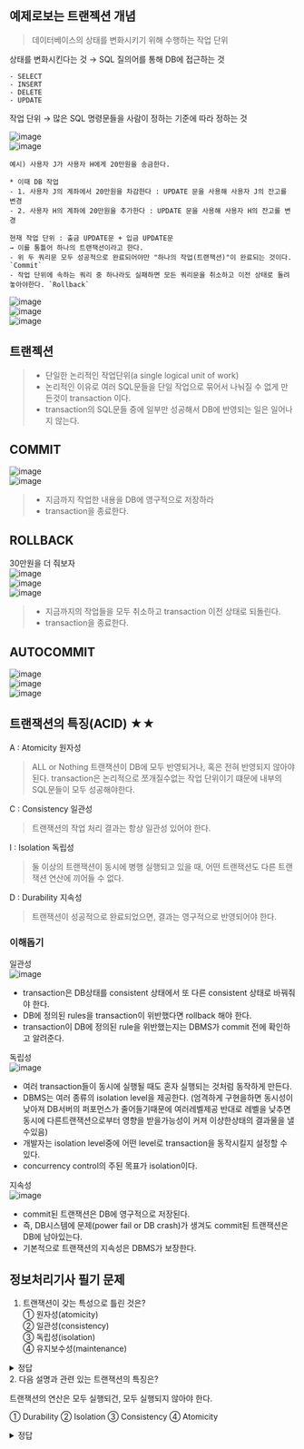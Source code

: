 ## 예제로보는 트랜젝션 개념  
> 데이터베이스의 상태를 변화시키기 위해 수행하는 작업 단위  

상태를 변화시킨다는 것 → SQL 질의어를 통해 DB에 접근하는 것
```
- SELECT
- INSERT
- DELETE
- UPDATE
```
작업 단위 → 많은 SQL 명령문들을 사람이 정하는 기준에 따라 정하는 것

![image](https://github.com/NoRuTnT/practice/assets/114069644/6ff6cf46-0901-4a78-bc94-b5538b31ac57)  
![image](https://github.com/NoRuTnT/practice/assets/114069644/bc2fa835-9555-424d-962c-d8fb2c1748b4)  
```
예시) 사용자 J가 사용자 H에게 20만원을 송금한다.

* 이때 DB 작업
- 1. 사용자 J의 계좌에서 20만원을 차감한다 : UPDATE 문을 사용해 사용자 J의 잔고를 변경
- 2. 사용자 H의 계좌에 20만원을 추가한다 : UPDATE 문을 사용해 사용자 H의 잔고를 변경

현재 작업 단위 : 출금 UPDATE문 + 입금 UPDATE문
→ 이를 통틀어 하나의 트랜잭션이라고 한다.
- 위 두 쿼리문 모두 성공적으로 완료되어야만 "하나의 작업(트랜잭션)"이 완료되는 것이다. `Commit`
- 작업 단위에 속하는 쿼리 중 하나라도 실패하면 모든 쿼리문을 취소하고 이전 상태로 돌려놓아야한다. `Rollback`
```
![image](https://github.com/NoRuTnT/practice/assets/114069644/74728d2d-625f-412f-9c15-65a1095bd19a)  
![image](https://github.com/NoRuTnT/practice/assets/114069644/ee2ce7d1-e0b1-4131-9fd4-695b7fb2fc42)  
![image](https://github.com/NoRuTnT/practice/assets/114069644/6524d370-865c-4147-8ab0-a91cd22595ab)  

## 트랜젝션  
> - 단일한 논리적인 작업단위(a single logical unit of work)  
> - 논리적인 이유로 여러 SQL문들을 단일 작업으로 묶어서 나눠질 수 없게 만든것이 transaction 이다.  
> - transaction의 SQL문들 중에 일부만 성공해서 DB에 반영되는 일은 일어나지 않는다.

## COMMIT  
![image](https://github.com/NoRuTnT/practice/assets/114069644/c8f41fe4-eb64-4fc1-a70b-165380321d4e)  
![image](https://github.com/NoRuTnT/practice/assets/114069644/ec1462be-eb2f-4785-803a-6069939a6fc3)  
> - 지금까지 작업한 내용을 DB에 영구적으로 저장하라  
> - transaction을 종료한다.

## ROLLBACK  
30만원을 더 줘보자  
![image](https://github.com/NoRuTnT/practice/assets/114069644/e6c54333-1c3a-4a6e-a079-9811c4bd6bae)  
![image](https://github.com/NoRuTnT/practice/assets/114069644/4ea2ebca-16f0-439e-9f97-d0de9b33b648)  
![image](https://github.com/NoRuTnT/practice/assets/114069644/fa857d3b-341a-40fa-bb0e-391de7542e15)  

> - 지금까지의 작업들을 모두 취소하고 transaction 이전 상태로 되돌린다.
> - transaction을 종료한다.

## AUTOCOMMIT  
![image](https://github.com/NoRuTnT/practice/assets/114069644/413a2fbb-eb53-467e-b3a9-fc121a53a184)  
![image](https://github.com/NoRuTnT/practice/assets/114069644/942bf221-2fae-42b7-be3d-ef6e45a0d93f)  
![image](https://github.com/NoRuTnT/practice/assets/114069644/d19526d2-2174-4bfb-836b-816a848a196e)  

## 트랜잭션의 특징(ACID) ★★  
A : Atomicity 원자성   
> ALL or Nothing
> 트랜잭션이 DB에 모두 반영되거나, 혹은 전혀 반영되지 않아야 된다.
> transaction은 논리적으로 쪼개질수없는 작업 단위이기 떄문에 내부의 SQL문들이 모두 성공해야한다.

C : Consistency 일관성  
> 트랜잭션의 작업 처리 결과는 항상 일관성 있어야 한다.

I : Isolation 독립성  
> 둘 이상의 트랜잭션이 동시에 병행 실행되고 있을 때, 어떤 트랜잭션도 다른 트랜잭션 연산에 끼어들 수 없다.  

D : Durability 지속성   
> 트랜잭션이 성공적으로 완료되었으면, 결과는 영구적으로 반영되어야 한다.    

### 이해돕기  

일관성   
![image](https://github.com/NoRuTnT/practice/assets/114069644/600c46c5-04ad-41fe-b5dc-3b3d476dc91b)  
- transaction은 DB상태를 consistent 상태에서 또 다른 consistent 상태로 바꿔줘야 한다.
- DB에 정의된 rules을 transaction이 위반했다면 rollback 해야 한다.
- transaction이 DB에 정의된 rule을 위반했는지는 DBMS가 commit 전에 확인하고 알려준다.

독립성  
![image](https://github.com/NoRuTnT/practice/assets/114069644/e256ef3d-4bcd-4ffa-a129-d007b757bcf9)  
- 여러 transaction들이 동시에 실행될 때도 혼자 실행되는 것처럼 동작하게 만든다.
- DBMS는 여러 종류의 isolation level을 제공한다. (엄격하게 구현을하면 동시성이 낮아져 DB서버의 퍼포먼스가 줄어들기때문에 여러레벨제공 반대로 레벨을 낮추면 동시에 다른트랜잭션으로부터 영향을 받을가능성이 커져 이상한상태의 결과물을 낼수있음)  
- 개발자는 isolation level중에 어떤 level로 transaction을 동작시킬지 설정할 수 있다.
- concurrency control의 주된 목표가 isolation이다.

지속성  
![image](https://github.com/NoRuTnT/practice/assets/114069644/77c2d009-d9cc-4fd0-b75f-979edddee3e3)  
- commit된 트랜잭션은 DB에 영구적으로 저장된다.
- 즉, DB시스템에 문제(power fail or DB crash)가 생겨도 commit된 트랜잭션은 DB에 남아있는다.
- 기본적으로 트랜잭션의 지속성은 DBMS가 보장한다.

## 정보처리기사 필기 문제  
1. 트랜잭션이 갖는 특성으로 틀린 것은?  
① 원자성(atomicity)  
② 일관성(consistency)  
③ 독립성(isolation)  
④ 유지보수성(maintenance)  

<details>
<summary>정답</summary>
<div markdown="1">

[문제 해설]    
답 : 4   
데이터베이스의 트랜잭션(Transaction)은 사용자가 제기한 데이터베이스의 작업 수행을 위한 데이터 조작어의 집단으로 데이터 파일에 영향을 미치는 참조 및 갱신 등과 관련한 모든 작업이며, 데이터베이스의 일관적 상태 유지를 위한 병행 수행 제어 및 회복의 기본 단위입니다. 이러한 트랜잭션(Transaction)이 가져야 할 주요 특성은 아래와 같습니다.  
① 원자성(Atomicity ) : 트랜잭션의 결과는 오로지 성공 또는 철회뿐이라는 특성(트랜잭션이라는 것은 연산의 집단을 의미하지만 논리적으로 하나를 의미한다는 것으로 일부의 완료라는 것은 존재하지 않는다는 의미입니다.)  
② 일관성(Consistency) :  트랜잭션이 그 실행을 성공적으로 완료하면 언제나 일관성 있게 DB 상태로 변환하여야 한다.  
(트랜잭션이 실행되고 나서도 데이터베이스의 상태는 무결성이유지되고 모순되지 말아야 된다는 의미입니다.)  
③ 분리성(Isolation, =독립성) : 실행 중인 트랜잭션에 다른 트랜잭션이 접근 못한다는 특성(둘 이상의 트랜잭션이 동시에 병행 실행되고 있을 때 또 다른 하나의 트랜잭션의 연산이 끼어들 수 없다.)   
④ 영구성(Duration, =지속성) : 완료된 트랜잭션의 결과는 영구적으로 유지된다는 특성(트랜잭션에 의해서 변화된 상태는 계속해서 유지될 수 있어야 한다는 의미입니다.)  

</div>
</details>
2. 다음 설명과 관련 있는 트랜잭션의 특징은?  

트랜잭션의 연산은 모두 실행되건, 모두 실행되지 않아야 한다.  

① Durability ② Isolation ③ Consistency ④ Atomicity  
<details>
<summary>정답</summary>
<div markdown="1">
답 : 4  
</div>
</details>
